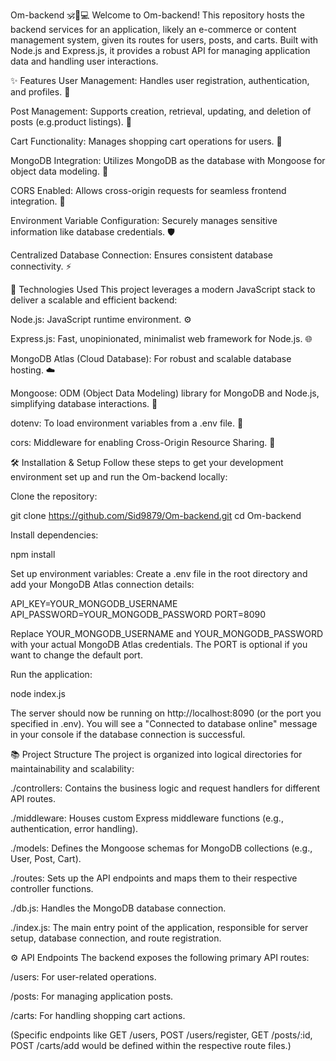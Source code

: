 Om-backend 🕉️🛒💻
Welcome to Om-backend! This repository hosts the backend services for an application, likely an e-commerce or content management system, given its routes for users, posts, and carts. Built with Node.js and Express.js, it provides a robust API for managing application data and handling user interactions.

✨ Features
User Management: Handles user registration, authentication, and profiles. 👤

Post Management: Supports creation, retrieval, updating, and deletion of posts (e.g.product listings). 📝

Cart Functionality: Manages shopping cart operations for users. 🛒

MongoDB Integration: Utilizes MongoDB as the database with Mongoose for object data modeling. 🍃

CORS Enabled: Allows cross-origin requests for seamless frontend integration. 🔗

Environment Variable Configuration: Securely manages sensitive information like database credentials. 🛡️

Centralized Database Connection: Ensures consistent database connectivity. ⚡

🚀 Technologies Used
This project leverages a modern JavaScript stack to deliver a scalable and efficient backend:

Node.js: JavaScript runtime environment. ⚙️

Express.js: Fast, unopinionated, minimalist web framework for Node.js. 🌐

MongoDB Atlas (Cloud Database): For robust and scalable database hosting. ☁️

Mongoose: ODM (Object Data Modeling) library for MongoDB and Node.js, simplifying database interactions. 🌿

dotenv: To load environment variables from a .env file. 🔑

cors: Middleware for enabling Cross-Origin Resource Sharing. 🤝

🛠️ Installation & Setup
Follow these steps to get your development environment set up and run the Om-backend locally:

Clone the repository:

git clone https://github.com/Sid9879/Om-backend.git
cd Om-backend

Install dependencies:

npm install

Set up environment variables:
Create a .env file in the root directory and add your MongoDB Atlas connection details:

API_KEY=YOUR_MONGODB_USERNAME
API_PASSWORD=YOUR_MONGODB_PASSWORD
PORT=8090

Replace YOUR_MONGODB_USERNAME and YOUR_MONGODB_PASSWORD with your actual MongoDB Atlas credentials. The PORT is optional if you want to change the default port.

Run the application:

node index.js

The server should now be running on http://localhost:8090 (or the port you specified in .env). You will see a "Connected to database online" message in your console if the database connection is successful.

📚 Project Structure
The project is organized into logical directories for maintainability and scalability:

./controllers: Contains the business logic and request handlers for different API routes.

./middleware: Houses custom Express middleware functions (e.g., authentication, error handling).

./models: Defines the Mongoose schemas for MongoDB collections (e.g., User, Post, Cart).

./routes: Sets up the API endpoints and maps them to their respective controller functions.

./db.js: Handles the MongoDB database connection.

./index.js: The main entry point of the application, responsible for server setup, database connection, and route registration.

⚙️ API Endpoints
The backend exposes the following primary API routes:

/users: For user-related operations.

/posts: For managing application posts.

/carts: For handling shopping cart actions.

(Specific endpoints like GET /users, POST /users/register, GET /posts/:id, POST /carts/add would be defined within the respective route files.)
